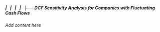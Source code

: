 ##### |   |   |   |   ├── DCF Sensitivity Analysis for Companies with Fluctuating Cash Flows

*Add content here*